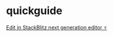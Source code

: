 # quickguide

[Edit in StackBlitz next generation editor ⚡️](https://stackblitz.com/~/github.com/KaiM-B04/quickguide)